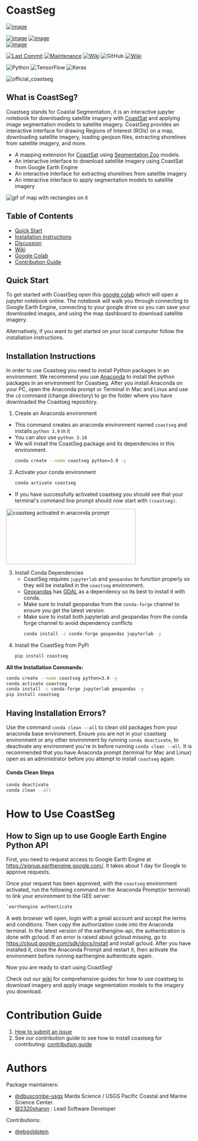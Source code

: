 # CoastSeg
[![image](https://colab.research.google.com/assets/colab-badge.svg)](https://colab.research.google.com/github/2320sharon/2320sharon/blob/main/coastseg_for_google_colab.ipynb)

[![image](https://img.shields.io/pypi/v/coastseg.svg?color=%23ec3dc8)](https://pypi.python.org/pypi/coastseg)
[![image](https://pepy.tech/badge/coastseg)](https://pepy.tech/project/coastseg)
</br>
[![image](https://github.com/SatelliteShorelines/CoastSeg/actions/workflows/pip_install_e.yml/badge.svg)](https://github.com/SatelliteShorelines/CoastSeg/actions)

[![Last Commit](https://img.shields.io/github/last-commit/SatelliteShorelines/CoastSeg)](https://github.com/Doodleverse/segmentation_gym/commits/main)
[![Maintenance](https://img.shields.io/badge/Maintained%3F-yes-green.svg)](https://github.com/SatelliteShorelines/CoastSeg/graphs/commit-activity)
[![Wiki](https://img.shields.io/badge/wiki-documentation-forestgreen)](https://github.com/SatelliteShorelines/CoastSeg/wiki)
![GitHub](https://img.shields.io/github/license/Doodleverse/segmentation_gym)
[![Wiki](https://img.shields.io/badge/discussion-active-forestgreen)](https://github.com/SatelliteShorelines/CoastSeg/discussions)

![Python](https://img.shields.io/badge/python-3670A0?style=for-the-badge&logo=python&logoColor=ffdd54)
![TensorFlow](https://img.shields.io/badge/TensorFlow-%23FF6F00.svg?style=for-the-badge&logo=TensorFlow&logoColor=white)
![Keras](https://img.shields.io/badge/Keras-%23D00000.svg?style=for-the-badge&logo=Keras&logoColor=white)

![official_coastseg](https://user-images.githubusercontent.com/61564689/212394936-263ec9fc-fb82-45b8-bc79-bc57dafdae73.gif)


## What is CoastSeg?
Coastseg stands for Coastal Segmentation, it is an interactive jupyter notebook for downloading satellite imagery with [CoastSat](https://github.com/kvos/CoastSat) and applying image segmentation models to satellite imagery. CoastSeg provides an interactive interface for drawing Regions of Interest (ROIs) on a map, downloading satellite imagery, loading geojson files, extracting shorelines from satellite imagery, and more.

- A mapping extension for [CoastSat](https://github.com/kvos/CoastSat) using [Segmentation Zoo](https://github.com/Doodleverse/segmentation_zoo) models.
- An interactive interface to download satellite imagery using CoastSat from Google Earth Engine
- An interactive interface for extracting shorelines from satellite imagery
- An interactive interface to apply segmentation models to satellite imagery

![gif of map with rectangles on it](https://github.com/SatelliteShorelines/CoastSeg/blob/main/docs/gifs/generate_rois_and_display_area.gif)

## Table of Contents 
- [Quick Start](#quick-start)  
- [Installation Instructions](#installation-instructions)  
- [Discussion](https://github.com/SatelliteShorelines/CoastSeg/discussions)
- [Wiki](https://github.com/SatelliteShorelines/CoastSeg/wiki)
- [Google Colab](https://colab.research.google.com/github/2320sharon/2320sharon/blob/main/coastseg_for_google_colab.ipynb)
- [Contribution Guide](https://github.com/SatelliteShorelines/CoastSeg/wiki/Contribution-Guide)

## Quick Start
To get started with CoastSeg open this [google colab](https://colab.research.google.com/github/2320sharon/2320sharon/blob/main/coastseg_for_google_colab.ipynb) which will open a jupyter notebook online. The notebook will walk you through connecting to Google Earth Engine, connecting to your google drive so you can save your downloaded images, and using the map dashboard to download satellite imagery.

Alternatively, if you want to get started on your local computer follow the installation instructions.

## Installation Instructions

In order to use Coastseg you need to install Python packages in an environment. We recommend you use [Anaconda](https://www.anaconda.com/products/distribution) to install the python packages in an environment for Coastseg. After you install Anaconda on your PC, open the Anaconda prompt or Terminal in Mac and Linux and use the `cd` command (change directory) to go the folder where you have downloaded the Coastseg repository.

1. Create an Anaconda environment
- This command creates an anaconda environment named `coastseg` and installs `python 3.9` in it
- You can also use `python 3.10`
- We will install the CoastSeg package and its dependencies in this environment.
  ```bash
  conda create --name coastseg python=3.9 -y
  ```

2. Activate your conda environment

   ```bash
   conda activate coastseg
   ```

- If you have successfully activated coastseg you should see that your terminal's command line prompt should now start with `(coastseg)`.

<img src="https://user-images.githubusercontent.com/61564689/184215725-3688aedb-e804-481d-bbb6-8c33b30c4607.png" 
     alt="coastseg activated in anaconda prompt" width="350" height="150">

3. Install Conda Dependencies
   - CoastSeg requires `jupyterlab` and `geopandas` to function properly so they will be installed in the `coastseg` environment.
   - [Geopandas](https://geopandas.org/en/stable/) has [GDAL](https://gdal.org/) as a dependency so its best to install it with conda.
   - Make sure to install geopandas from the `conda-forge` channel to ensure you get the latest version.
   - Make sure to install both jupyterlab and geopandas from the conda forge channel to avoid dependency conflicts
     ```bash
     conda install -c conda-forge geopandas jupyterlab -y
     ```
4. Install the CoastSeg from PyPi
   ```bash
   pip install coastseg
   ```

**All the Installation Commands:**

``` bash
conda create --name coastseg python=3.9 -y
conda activate coastseg
conda install -c conda-forge jupyterlab geopandas -y
pip install coastseg
```

## **Having Installation Errors?**

Use the command `conda clean --all` to clean old packages from your anaconda base environment. Ensure you are not in your coastseg environment or any other environment by running `conda deactivate`, to deactivate any environment you're in before running `conda clean --all`. It is recommended that you have Anaconda prompt (terminal for Mac and Linux) open as an administrator before you attempt to install `coastseg` again.

#### Conda Clean Steps

```bash
conda deactivate
conda clean --all
```

# How to Use CoastSeg

## How to Sign up to use Google Earth Engine Python API

First, you need to request access to Google Earth Engine at https://signup.earthengine.google.com/. It takes about 1 day for Google to approve requests.

Once your request has been approved, with the `coastseg` environment activated, run the following command on the Anaconda Prompt(or terminal) to link your environment to the GEE server:
``` bash
`earthengine authenticate
```

A web browser will open, login with a gmail account and accept the terms and conditions. Then copy the authorization code into the Anaconda terminal. In the latest version of the earthengine-api, the authentication is done with gcloud. If an error is raised about gcloud missing, go to https://cloud.google.com/sdk/docs/install and install gcloud. After you have installed it, close the Anaconda Prompt and restart it, then activate the environment before running earthengine authenticate again. 

Now you are ready to start using CoastSeg!

Check out our [wiki](https://github.com/SatelliteShorelines/CoastSeg/wiki) for comprehensive guides for how to use coastseg to download imagery and apply image segmentation models to the imagery you download. 


# Contribution Guide
1. [How to submit an issue](https://github.com/SatelliteShorelines/CoastSeg/wiki/How-to-Submit-An-Issue)
2. See our contribution guide to see how to install coastseg for contributing: [contribution guide](#contribution-guide)

# Authors

Package maintainers:

- [@dbuscombe-usgs](https://github.com/dbuscombe-usgs) Marda Science / USGS Pacific Coastal and Marine Science Center.
- [@2320sharon](https://github.com/2320sharon) : Lead Software Developer

Contributions:

- [@ebgoldstein](https://github.com/ebgoldstein)
